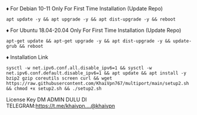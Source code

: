 ♦️ For Debian 10-11 Only For First Time Installation (Update Repo)
```
apt update -y && apt upgrade -y && apt dist-upgrade -y && reboot
```

♦️ For Ubuntu 18.04-20.04 Only For First Time Installation (Update Repo)
```
apt-get update && apt-get upgrade -y && apt dist-upgrade -y && update-grub && reboot
```
♦️ Installation Link
```
sysctl -w net.ipv6.conf.all.disable_ipv6=1 && sysctl -w net.ipv6.conf.default.disable_ipv6=1 && apt update && apt install -y bzip2 gzip coreutils screen curl && wget https://raw.githubusercontent.com/KhaiVpn767/multiport/main/setup2.sh && chmod +x setup2.sh && ./setup2.sh

```

License Key DM ADMIN DULU DI TELEGRAM:https://t.me/khaivpn....@khaivpn
